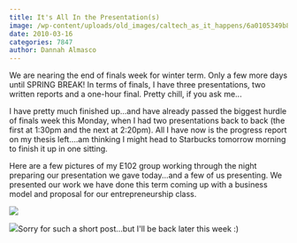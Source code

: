 ```yaml
---
title: It's All In the Presentation(s)
image: /wp-content/uploads/old_images/caltech_as_it_happens/6a0105349b8251970b0120a9402525970b.jpg
date: 2010-03-16
categories: 7847
author: Dannah Almasco
---
```



We are nearing the end of finals week for winter term. Only a few more days until SPRING BREAK!
In terms of finals, I have three presentations, two written reports and a one-hour final. Pretty chill, if you ask me...

I have pretty much finished up...and have already passed the biggest hurdle of finals week this Monday, when I had two presentations back to back (the first at 1:30pm and the next at 2:20pm). All I have now is the progress report on my thesis left....am thinking I might head to Starbucks tomorrow morning to finish it up in one sitting.

Here are a few pictures of my E102 group working through the night preparing our presentation we gave today...and a few of us presenting. We presented our work we have done this term coming up with a business model and proposal for our entrepreneurship class.


![](/old_images/caltech_as_it_happens/6a0105349b8251970b01310fa715ff970c.jpg)

![](/old_images/caltech_as_it_happens/6a0105349b8251970b0120a94027e9970b.jpg)Sorry for such a short post...but I'll be back later this week :)

